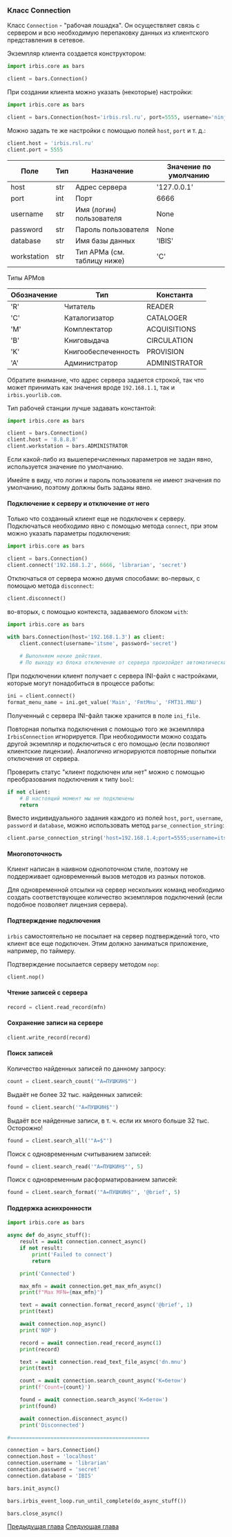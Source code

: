 ### Класс Connection

Класс `Connection` - "рабочая лошадка". Он осуществляет связь с сервером и всю необходимую перепаковку данных из клиентского представления в сетевое.

Экземпляр клиента создается конструктором:

```python
import irbis.core as bars

client = bars.Connection()
```

При создании клиента можно указать (некоторые) настройки:

```python
import irbis.core as bars

client = bars.Connection(host='irbis.rsl.ru', port=5555, username='ninja')
```

Можно задать те же настройки с помощью полей `host`, `port` и т. д.:

```python
client.host = 'irbis.rsl.ru'
client.port = 5555
```

Поле        | Тип | Назначение                  | Значение по умолчанию
------------|-----|-----------------------------|----------------------
host        | str | Адрес сервера               | '127.0.0.1'
port        | int | Порт                        | 6666
username    | str | Имя (логин) пользователя    | None
password    | str | Пароль пользователя         | None
database    | str | Имя базы данных             | 'IBIS'
workstation | str | Тип АРМа (см. таблицу ниже) | 'C'

Типы АРМов

Обозначение | Тип                 | Константа
------------|---------------------|----------
'R'         | Читатель            | READER
'C'         | Каталогизатор       | CATALOGER
'M'         | Комплектатор        | ACQUISITIONS
'B'         | Книговыдача         | CIRCULATION
'K'         | Книгообеспеченность | PROVISION
'A'         | Администратор       | ADMINISTRATOR

Обратите внимание, что адрес сервера задается строкой, так что может принимать как значения вроде `192.168.1.1`, так и `irbis.yourlib.com`.

Тип рабочей станции лучше задавать константой:

```python
import irbis.core as bars

client = bars.Connection()
client.host = '8.8.8.8'
client.workstation = bars.ADMINISTRATOR
```

Если какой-либо из вышеперечисленных параметров не задан явно, используется значение по умолчанию.

Имейте в виду, что логин и пароль пользователя не имеют значения по умолчанию, поэтому должны быть заданы явно.

#### Подключение к серверу и отключение от него

Только что созданный клиент еще не подключен к серверу. Подключаться необходимо явно с помощью метода `connect`, при этом можно указать параметры подключения:

```python
import irbis.core as bars

client = bars.Connection()
client.connect('192.168.1.2', 6666, 'librarian', 'secret')
```

Отключаться от сервера можно двумя способами: во-первых, с помощью метода `disconnect`:

```python
client.disconnect()
```

во-вторых, с помощью контекста, задаваемого блоком `with`:

```python
import irbis.core as bars

with bars.Connection(host='192.168.1.3') as client:
    client.connect(username='itsme', password='secret')
    
    # Выполняем некие действия.
    # По выходу из блока отключение от сервера произойдет автоматически.
```

При подключении клиент получает с сервера INI-файл с настройками, которые могут понадобиться в процессе работы:

```python
ini = client.connect()
format_menu_name = ini.get_value('Main', 'FmtMnu', 'FMT31.MNU')
```

Полученный с сервера INI-файл также хранится в поле `ini_file`.

Повторная попытка подключения с помощью того же экземпляра `IrbisConnection` игнорируется. При необходимости можно создать другой экземпляр и подключиться с его помощью (если позволяют клиентские лицензии). Аналогично игнорируются повторные попытки отключения от сервера.

Проверить статус "клиент подключен или нет" можно с помощью преобразования подключения к типу `bool`:

```python
if not client:
    # В настоящий момент мы не подключены
    return
```

Вместо индивидуального задания каждого из полей `host`, `port`, `username`, `password` и `database`, можно использовать метод `parse_connection_string`:

```python
client.parse_connection_string('host=192.168.1.4;port=5555;username=itsme;password=secret;db=RDR;')
``` 

#### Многопоточность

Клиент написан в наивном однопоточном стиле, поэтому не поддерживает одновременный вызов методов из разных потоков.

Для одновременной отсылки на сервер нескольких команд необходимо создать соответствующее количество экземпляров подключений (если подобное позволяет лицензия сервера).

#### Подтверждение подключения

`irbis` самостоятельно не посылает на сервер подтверждений того, что клиент все еще подключен. Этим должно заниматься приложение, например, по таймеру. 

Подтверждение посылается серверу методом `nop`:
 
```python
client.nop()
```

#### Чтение записей с сервера

```python
record = client.read_record(mfn)
```

#### Сохранение записи на сервере

```python
client.write_record(record)
```

#### Поиск записей

Количество найденных записей по данному запросу:

```python
count = client.search_count('"A=ПУШКИН$"')
```

Выдаёт не более 32 тыс. найденных записей:

```python
found = client.search('"A=ПУШКИН$"')
```

Выдаёт все найденные записи, в т. ч. если их много больше 32 тыс. Осторожно!

```python
found = client.search_all('"A=$"')
```

Поиск с одновременным считыванием записей:

```python
found = client.search_read('"A=ПУШКИН$"', 5)
```

Поиск с одновременным расформатированием записей:

```python
found = client.search_format('"A=ПУШКИН$"', '@brief', 5)
```

#### Поддержка асинхронности

```python
import irbis.core as bars

async def do_async_stuff():
    result = await connection.connect_async()
    if not result:
        print('Failed to connect')
        return

    print('Connected')

    max_mfn = await connection.get_max_mfn_async()
    print(f"Max MFN={max_mfn}")

    text = await connection.format_record_async('@brief', 1)
    print(text)

    await connection.nop_async()
    print('NOP')

    record = await connection.read_record_async(1)
    print(record)

    text = await connection.read_text_file_async('dn.mnu')
    print(text)

    count = await connection.search_count_async('K=бетон')
    print(f'Count={count}')

    found = await connection.search_async('K=бетон')
    print(found)

    await connection.disconnect_async()
    print('Disconnected')

#=============================================

connection = bars.Connection()
connection.host = 'localhost'
connection.username = 'librarian'
connection.password = 'secret'
connection.database = 'IBIS'

bars.init_async()

bars.irbis_event_loop.run_until_complete(do_async_stuff())

bars.close_async()
```

[Предыдущая глава](chapter1.md) [Следующая глава](chapter3.md)
